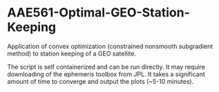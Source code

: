 # AAE561-Optimal-GEO-Station-Keeping
Application of convex optimization (constrained nonsmooth subgradient method) to station keeping of a GEO satellite.

The script is self containerized and can be run directly.
It may require downloading of the ephemeris toolbox from JPL.
It takes a significant amount of time to converge and output the plots (~5-10 minutes).
